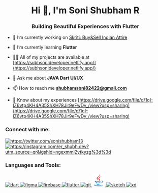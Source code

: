 <h1 align="center">Hi 👋, I'm Soni Shubham R</h1>
<h3 align="center">Building Beautiful Experiences with Flutter</h3>

- 🔭 I’m currently working on [Skriti: Buy&Sell Indian Attire](https://play.google.com/store/apps/details?id=com.skriti.ap)

- 🌱 I’m currently learning **Flutter**

- 👨‍💻 All of my projects are available at [https://subhsonideveloper.netlify.app/](https://subhsonideveloper.netlify.app/)

- 💬 Ask me about **JAVA Dart UI/UX**

- 📫 How to reach me **shubhamsoni82422@gmail.com**

- 📄 Know about my experiences [https://drive.google.com/file/d/1qI-lZ6vtp4KH4A35ShXH78Jir9eFwDy_/view?usp=sharing](https://drive.google.com/file/d/1qI-lZ6vtp4KH4A35ShXH78Jir9eFwDy_/view?usp=sharing)

<h3 align="left">Connect with me:</h3>
<p align="left">
<a href="https://twitter.com/https://twitter.com/sonishubham13" target="blank"><img align="center" src="https://raw.githubusercontent.com/rahuldkjain/github-profile-readme-generator/master/src/images/icons/Social/twitter.svg" alt="https://twitter.com/sonishubham13" height="30" width="40" /></a>
<a href="https://instagram.com/https://instagram.com/er_shubh.dev?utm_source=qr&igshid=ngexmmi2ytkyzg%3d%3d" target="blank"><img align="center" src="https://raw.githubusercontent.com/rahuldkjain/github-profile-readme-generator/master/src/images/icons/Social/instagram.svg" alt="https://instagram.com/er_shubh.dev?utm_source=qr&igshid=ngexmmi2ytkyzg%3d%3d" height="30" width="40" /></a>
</p>

<h3 align="left">Languages and Tools:</h3>
<p align="left"> <a href="https://dart.dev" target="_blank" rel="noreferrer"> <img src="https://www.vectorlogo.zone/logos/dartlang/dartlang-icon.svg" alt="dart" width="40" height="40"/> </a> <a href="https://www.figma.com/" target="_blank" rel="noreferrer"> <img src="https://www.vectorlogo.zone/logos/figma/figma-icon.svg" alt="figma" width="40" height="40"/> </a> <a href="https://firebase.google.com/" target="_blank" rel="noreferrer"> <img src="https://www.vectorlogo.zone/logos/firebase/firebase-icon.svg" alt="firebase" width="40" height="40"/> </a> <a href="https://flutter.dev" target="_blank" rel="noreferrer"> <img src="https://www.vectorlogo.zone/logos/flutterio/flutterio-icon.svg" alt="flutter" width="40" height="40"/> </a> <a href="https://git-scm.com/" target="_blank" rel="noreferrer"> <img src="https://www.vectorlogo.zone/logos/git-scm/git-scm-icon.svg" alt="git" width="40" height="40"/> </a> <a href="https://www.java.com" target="_blank" rel="noreferrer"> <img src="https://raw.githubusercontent.com/devicons/devicon/master/icons/java/java-original.svg" alt="java" width="40" height="40"/> </a> <a href="https://www.sketch.com/" target="_blank" rel="noreferrer"> <img src="https://www.vectorlogo.zone/logos/sketchapp/sketchapp-icon.svg" alt="sketch" width="40" height="40"/> </a> <a href="https://www.adobe.com/products/xd.html" target="_blank" rel="noreferrer"> <img src="https://cdn.worldvectorlogo.com/logos/adobe-xd.svg" alt="xd" width="40" height="40"/> </a> </p>

